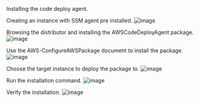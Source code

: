 Installing the code deploy agent.

Creating an instance with SSM agent pre installed.
![image](https://github.com/Pranaenae/AWS/assets/80820244/19552b22-c1f6-47f1-84b6-ce64173cbdbf)

Browsing the distributor and installing the AWSCodeDeployAgent package.
![image](https://github.com/Pranaenae/AWS/assets/80820244/6b784a49-8ee0-43ae-a3c1-d3783450b98d)

Use the AWS-ConfigureAWSPackage document to install the package.
![image](https://github.com/Pranaenae/AWS/assets/80820244/736b14e6-48e1-49f9-a3f0-4a034b2882e3)

Choose the target instance to deploy the package to.
![image](https://github.com/Pranaenae/AWS/assets/80820244/7d6de25d-ec6f-40aa-8266-c36f64accfa8)

Run the installation command.
![image](https://github.com/Pranaenae/AWS/assets/80820244/e14531f2-24b0-4c6d-b30d-76d947d16888)

Verify the installation.
![image](https://github.com/Pranaenae/AWS/assets/80820244/b20d8d7e-e077-475f-b516-669c68bc7df9)
